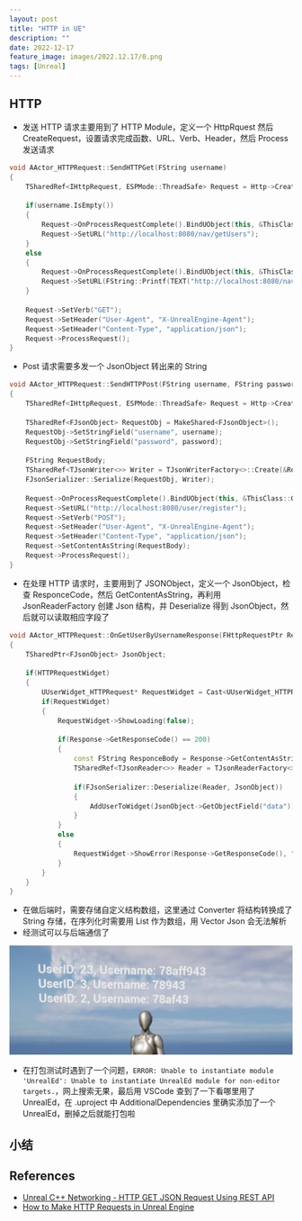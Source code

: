 ```yaml
---
layout: post
title: "HTTP in UE"
description: ""
date: 2022-12-17
feature_image: images/2022.12.17/0.png
tags: [Unreal]
---
```


<!--more-->

## HTTP

- 发送 HTTP 请求主要用到了 HTTP Module，定义一个 HttpRquest 然后 CreateRequest，设置请求完成函数、URL、Verb、Header，然后 Process 发送请求

```C++
void AActor_HTTPRequest::SendHTTPGet(FString username)
{
	TSharedRef<IHttpRequest, ESPMode::ThreadSafe> Request = Http->CreateRequest();

	if(username.IsEmpty())
	{
		Request->OnProcessRequestComplete().BindUObject(this, &ThisClass::OnGetUsersResponce);
		Request->SetURL("http://localhost:8080/nav/getUsers");
	}
	else
	{
		Request->OnProcessRequestComplete().BindUObject(this, &ThisClass::OnGetUserByUsernameResponse);
  		Request->SetURL(FString::Printf(TEXT("http://localhost:8080/nav/getUser/%s"), *username));
	}

	Request->SetVerb("GET");
	Request->SetHeader("User-Agent", "X-UnrealEngine-Agent");
	Request->SetHeader("Content-Type", "application/json");
	Request->ProcessRequest();
}
```

- Post 请求需要多发一个 JsonObject 转出来的 String

```C++
void AActor_HTTPRequest::SendHTTPPost(FString username, FString password)
{
	TSharedRef<IHttpRequest, ESPMode::ThreadSafe> Request = Http->CreateRequest();

	TSharedRef<FJsonObject> RequestObj = MakeShared<FJsonObject>();
	RequestObj->SetStringField("username", username);
	RequestObj->SetStringField("password", password);

	FString RequestBody;
	TSharedRef<TJsonWriter<>> Writer = TJsonWriterFactory<>::Create(&RequestBody);
	FJsonSerializer::Serialize(RequestObj, Writer);
	
	Request->OnProcessRequestComplete().BindUObject(this, &ThisClass::OnPostRegister);
	Request->SetURL("http://localhost:8080/user/register");
	Request->SetVerb("POST");
	Request->SetHeader("User-Agent", "X-UnrealEngine-Agent");
	Request->SetHeader("Content-Type", "application/json");
	Request->SetContentAsString(RequestBody);
	Request->ProcessRequest();
}
```

- 在处理 HTTP 请求时，主要用到了 JSONObject，定义一个 JsonObject，检查 ResponceCode，然后 GetContentAsString，再利用 JsonReaderFactory 创建 Json 结构，并 Deserialize 得到 JsonObject，然后就可以读取相应字段了

```C++
void AActor_HTTPRequest::OnGetUserByUsernameResponse(FHttpRequestPtr Request, FHttpResponsePtr Response, bool bConnectedSuccessfully)
{
	TSharedPtr<FJsonObject> JsonObject;

	if(HTTPRequestWidget)
	{
		UUserWidget_HTTPRequest* RequestWidget = Cast<UUserWidget_HTTPRequest>(HTTPRequestWidget->GetWidget());
		if(RequestWidget)
		{
			RequestWidget->ShowLoading(false);

			if(Response->GetResponseCode() == 200)
			{
				const FString ResponceBody = Response->GetContentAsString();
				TSharedRef<TJsonReader<>> Reader = TJsonReaderFactory<>::Create(ResponceBody);

				if(FJsonSerializer::Deserialize(Reader, JsonObject))
				{
					AddUserToWidget(JsonObject->GetObjectField("data"));
				}
			}
			else
			{
				RequestWidget->ShowError(Response->GetResponseCode(), "Error Occured");
			}
		}
	}
}
```

- 在做后端时，需要存储自定义结构数组，这里通过 Converter 将结构转换成了 String 存储，在序列化时需要用 List 作为数组，用 Vector Json 会无法解析
- 经测试可以与后端通信了

![](../images/2022.12.17/0.png)

- 在打包测试时遇到了一个问题，`ERROR: Unable to instantiate module 'UnrealEd': Unable to instantiate UnrealEd module for non-editor targets.`，网上搜索无果，最后用 VSCode 查到了一下看哪里用了 UnrealEd，在 .uproject 中 AdditionalDependencies 里确实添加了一个 UnrealEd，删掉之后就能打包啦




## 小结

## References

- [Unreal C++ Networking - HTTP GET JSON Request Using REST API](https://www.youtube.com/watch?v=c6gad7tXfTM&t=3005s)
- [How to Make HTTP Requests in Unreal Engine](https://www.youtube.com/watch?v=vLGZp5hl6qU&t=604s)